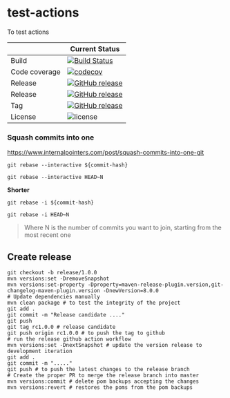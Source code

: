 # test-actions
To test actions

|               | Current Status                                                                                                                                                                                                                                                                                                                                                 |
|---------------|----------------------------------------------------------------------------------------------------------------------------------------------------------------------------------------------------------------------------------------------------------------------------------------------------------------------------------------------------------------|
| Build         | [![Build Status](https://img.shields.io/endpoint.svg?url=https%3A%2F%2Factions-badge.atrox.dev%2Fjorgesanchezperez%2Ftest-actions%2Fbadge%3Fref%3Dmaster%26token%3Dad528ab8e662c0c3ee86e88fbbdeca49fb032526&style=flat-square)](https://actions-badge.atrox.dev/jorgesanchezperez/test-actions/goto?ref=master&token=ad528ab8e662c0c3ee86e88fbbdeca49fb032526) |
| Code coverage | [![codecov](https://codecov.io/gh/OpenBankingToolKit/cdr-standards-model/branch/master/graph/badge.svg)](https://codecov.io/gh/OpenBankingToolkit/cdr-standards-model)                                                                                                                                                                                         |
| Release       | [![GitHub release](https://img.shields.io/github/release/jorgesanchezperez/test-actions.svg)](https://GitHub.com/jorgesanchezperez/test-actions/releases/)                                                                                                                                                                                                     |
| Release       | [![GitHub release](https://img.shields.io/github/v/release/jorgesanchezperez/test-actions?sort=semver)](https://GitHub.com/jorgesanchezperez/test-actions/releases/)                                                                                                                                                                                           |
| Tag           | [![GitHub release](https://img.shields.io/github/v/tag/jorgesanchezperez/test-actions?sort=semver)](https://GitHub.com/jorgesanchezperez/test-actions/tags/)                                                                                                                                                                                                   |
| License       | ![license](https://img.shields.io/github/license/ACRA/acra.svg)                                                                                                                                                                                                                                                                                                |

### Squash commits into one
https://www.internalpointers.com/post/squash-commits-into-one-git

```shell
git rebase --interactive ${commit-hash}
```
```shell
git rebase --interactive HEAD~N
```
**Shorter**
```shell
git rebase -i ${commit-hash}
```
```shell
git rebase -i HEAD~N
```
>Where N is the number of commits you want to join, starting from the most recent one

## Create release
```shell
git checkout -b release/1.0.0
mvn versions:set -DremoveSnapshot
mvn versions:set-property -Dproperty=maven-release-plugin.version,git-changelog-maven-plugin.version -DnewVersion=8.0.0 
# Update dependencies manually
mvn clean package # to test the integrity of the project
git add .
git commit -m "Release candidate ...."
git push
git tag rc1.0.0 # release candidate
git push origin rc1.0.0 # to push the tag to github
# run the release github action workflow
mvn versions:set -DnextSnapshot # update the version release to development iteration
git add .
git commit -m "....."
git push # to push the latest changes to the release branch
# Create the proper PR to merge the release branch into master 
mvn versions:commit # delete pom backups accepting the changes
mvn versions:revert # restores the poms from the pom backups
```